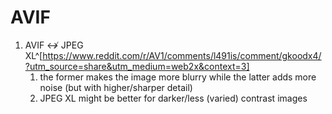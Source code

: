 # AVIF
1. AVIF ↮ JPEG XL^[https://www.reddit.com/r/AV1/comments/l491is/comment/gkoodx4/?utm_source=share&utm_medium=web2x&context=3]
	1. the former makes the image more blurry while the latter adds more noise (but with higher/sharper detail)
	2. JPEG XL might be better for darker/less (varied) contrast images